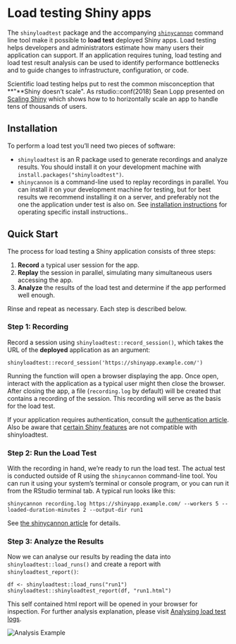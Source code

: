 Load testing Shiny apps
=======================

The `shinyloadtest` package and the accompanying
[`shinycannon`](https://github.com/rstudio/shinycannon) command line
tool make it possible to **load test** deployed Shiny apps. Load testing
helps developers and administrators estimate how many users their
application can support. If an application requires tuning, load testing
and load test result analysis can be used to identify performance
bottlenecks and to guide changes to infrastructure, configuration, or
code.

Scientific load testing helps put to rest the common misconception that
**"**Shiny doesn’t scale". As rstudio::conf(2018) Sean Lopp presented on
[Scaling
Shiny](https://rstudio.com/resources/rstudioconf-2018/scaling-shiny/)
which shows how to to horizontally scale an app to handle tens of
thousands of users.

Installation
------------

To perform a load test you’ll need two pieces of software:

-   `shinyloadtest` is an R package used to generate recordings and
    analyze results. You should install it on your development machine
    with `install.packages("shinyloadtest")`.
-   `shinycannon` is a command-line used to replay recordings in
    parallel. You can install it on your development machine for
    testing, but for best results we recommend installing it on a
    server, and preferably not the one the application under test is
    also on. See [installation
    instructions](articles/shinycannon.html#installation) for operating
    specific install instructions..

Quick Start
-----------

The process for load testing a Shiny application consists of three
steps:

1.  **Record** a typical user session for the app.
2.  **Replay** the session in parallel, simulating many simultaneous
    users accessing the app.
3.  **Analyze** the results of the load test and determine if the app
    performed well enough.

Rinse and repeat as necessary. Each step is described below.

### Step 1: Recording

Record a session using `shinyloadtest::record_session()`, which takes
the URL of the **deployed** application as an argument:

    shinyloadtest::record_session('https://shinyapp.example.com/')

Running the function will open a browser displaying the app. Once open,
interact with the application as a typical user might then close the
browser. After closing the app, a file (`recording.log` by default) will
be created that contains a recording of the session. This recording will
serve as the basis for the load test.

If your application requires authentication, consult the [authentication
article](articles/load-testing-authenticated-apps.html). Also be aware
that [certain Shiny
features](articles/limitations-of-shinyloadtest.html) are not compatible
with shinyloadtest.

### Step 2: Run the Load Test

With the recording in hand, we’re ready to run the load test. The actual
test is conducted outside of R using the `shinycannon` command-line
tool. You can run it using your system’s terminal or console program, or
you can run it from the RStudio terminal tab. A typical run looks like
this:

    shinycannon recording.log https://shinyapp.example.com/ --workers 5 --loaded-duration-minutes 2 --output-dir run1

See [the shinycannon article](articles/shinycannon.html#recording) for
details.

### Step 3: Analyze the Results

Now we can analyse our results by reading the data into
`shinyloadtest::load_runs()` and create a report with
`shinyloadtest_report()`:

    df <- shinyloadtest::load_runs("run1")
    shinyloadtest::shinyloadtest_report(df, "run1.html")

This self contained html report will be opened in your browser for
inspection. For further analysis explanation, please visit [Analysing
load test logs](articles/analyzing-load-test-logs.html).

![Analysis Example](man/figures/slt_report_screenshot.png)
